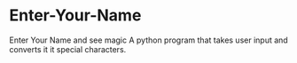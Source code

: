 # Enter-Your-Name
Enter Your Name and see magic
A python program that takes user input and converts it it special characters.